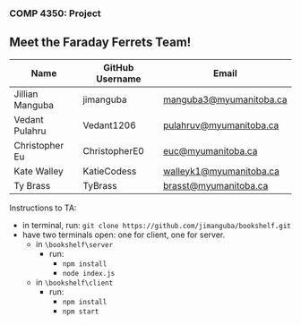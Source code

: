 ### COMP 4350: Project

## Meet the Faraday Ferrets Team!
| Name             | GitHub Username  | Email                   |
| ---------------- | ---------------- | ----------------------- |
| Jillian Manguba  | jimanguba        | manguba3@myumanitoba.ca |
| Vedant Pulahru   | Vedant1206       | pulahruv@myumanitoba.ca |
| Christopher Eu   | ChristopherE0    | euc@myumanitoba.ca      |
| Kate Walley      | KatieCodess      | walleyk1@myumanitoba.ca |
| Ty Brass         | TyBrass          | brasst@myumanitoba.ca   |

Instructions to TA:

- in terminal, run: `git clone https://github.com/jimanguba/bookshelf.git`
- have two terminals open: one for client, one for server.
    - in `\bookshelf\server`
        - run: 
            - `npm install`
            - `node index.js`
    - in `\bookshelf\client`
        - run: 
            - `npm install`
            - `npm start`
